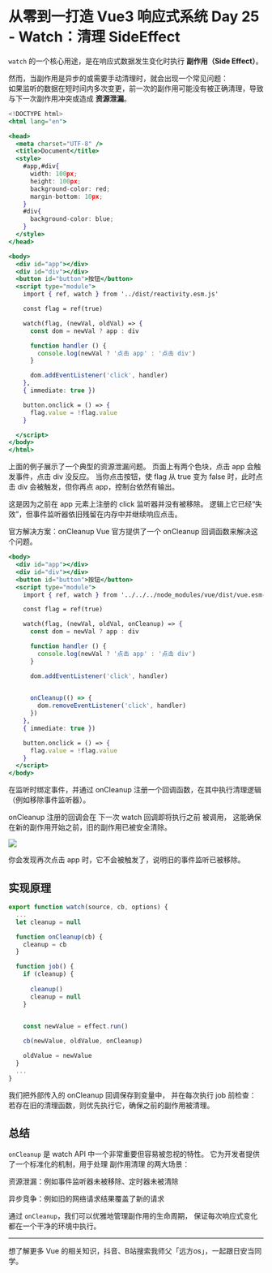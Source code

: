 # 从零到一打造 Vue3 响应式系统 Day 25 - Watch：清理 SideEffect

`watch` 的一个核心用途，是在响应式数据发生变化时执行 **副作用（Side Effect）**。

然而，当副作用是异步的或需要手动清理时，就会出现一个常见问题：  
如果监听的数据在短时间内多次变更，前一次的副作用可能没有被正确清理，导致与下一次副作用冲突或造成 **资源泄漏**。

```jsx
<!DOCTYPE html>
<html lang="en">

<head>
  <meta charset="UTF-8" />
  <title>Document</title>
  <style>
    #app,#div{
      width: 100px;
      height: 100px;
      background-color: red;
      margin-bottom: 10px;
    }
    #div{
      background-color: blue;
    }
  </style>
</head>

<body>
  <div id="app"></div>
  <div id="div"></div>
  <button id="button">按钮</button>
  <script type="module">
    import { ref, watch } from '../dist/reactivity.esm.js'

    const flag = ref(true)

    watch(flag, (newVal, oldVal) => {
      const dom = newVal ? app : div

      function handler () {
        console.log(newVal ? '点击 app' : '点击 div')
      }

      dom.addEventListener('click', handler)
    }, 
    { immediate: true })

    button.onclick = () => {
      flag.value = !flag.value
    }

  </script>
</body>
</html>

```

上面的例子展示了一个典型的资源泄漏问题。 页面上有两个色块，点击 app 会触发事件，点击 div 没反应。 当你点击按钮，使 flag 从 true 变为 false 时，此时点击 div 会被触发，但你再点 app，控制台依然有输出。

这是因为之前在 app 元素上注册的 click 监听器并没有被移除。 逻辑上它已经“失效”，但事件监听器依旧残留在内存中并继续响应点击。

官方解决方案：onCleanup Vue 官方提供了一个 onCleanup 回调函数来解决这个问题。

```jsx
<body>
  <div id="app"></div>
  <div id="div"></div>
  <button id="button">按钮</button>
  <script type="module">
    import { ref, watch } from '../../../node_modules/vue/dist/vue.esm-browser.js'

    const flag = ref(true)

    watch(flag, (newVal, oldVal, onCleanup) => {
      const dom = newVal ? app : div

      function handler () {
        console.log(newVal ? '点击 app' : '点击 div')
      }

      dom.addEventListener('click', handler)

      
      onCleanup(() => {
        dom.removeEventListener('click', handler)
      })
    }, 
    { immediate: true })

    button.onclick = () => {
      flag.value = !flag.value
    }
  </script>
</body>

```

在监听时绑定事件，并通过 onCleanup 注册一个回调函数，在其中执行清理逻辑（例如移除事件监听器）。

onCleanup 注册的回调会在 下一次 watch 回调即将执行之前 被调用， 这能确保在新的副作用开始之前，旧的副作用已被安全清除。

![](https://p6-xtjj-sign.byteimg.com/tos-cn-i-73owjymdk6/d19b80bb93cc4c58b89664befa8c4854~tplv-73owjymdk6-jj-mark-v1:0:0:0:0:5o6Y6YeR5oqA5pyv56S-5Yy6IEAg5oiR5piv5pel5a6J:q75.awebp?rk3s=f64ab15b&x-expires=1760581261&x-signature=lu9gCCyDouoj4D819zCyfWbxBkI%3D)

你会发现再次点击 app 时，它不会被触发了，说明旧的事件监听已被移除。

实现原理
----

```jsx
export function watch(source, cb, options) {
  ...
  let cleanup = null

  function onCleanup(cb) {
    cleanup = cb
  }

  function job() {
    if (cleanup) {
      
      cleanup()
      cleanup = null
    }

    
    const newValue = effect.run()

    cb(newValue, oldValue, onCleanup)

    oldValue = newValue
  }
  ...
}

```

我们把外部传入的 onCleanup 回调保存到变量中， 并在每次执行 job 前检查： 若存在旧的清理函数，则优先执行它，确保之前的副作用被清理。

总结
--

`onCleanup` 是 watch API 中一个非常重要但容易被忽视的特性。 它为开发者提供了一个标准化的机制，用于处理 副作用清理 的两大场景：

资源泄漏：例如事件监听器未被移除、定时器未被清除

异步竞争：例如旧的网络请求结果覆盖了新的请求

通过 `onCleanup`，我们可以优雅地管理副作用的生命周期， 保证每次响应式变化都在一个干净的环境中执行。

* * *

想了解更多 Vue 的相关知识，抖音、B站搜索我师父「远方os」，一起跟日安当同学。